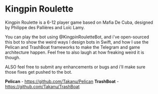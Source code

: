 # Kingpin Roulette

Kingpin Roulette is a 6-12 player game based on Mafia De Cuba, designed by Philippe des Pallières and Loïc Lamy.

You can play the bot using @KingpinRouletteBot, and i've open-sourced this bot to show the weird ways I design bots in Swift, and how I use the Pelican and TrashBoat frameworks to make the Telegram and game architecture happen.  Feel free to also laugh at how freaking weird it is though.

ALSO feel free to submit any enhancements or bugs and i'll make sure those fixes get pushed to the bot.

**Pelican** - https://github.com/Takanu/Pelican
**TrashBoat** - https://github.com/Takanu/TrashBoat

